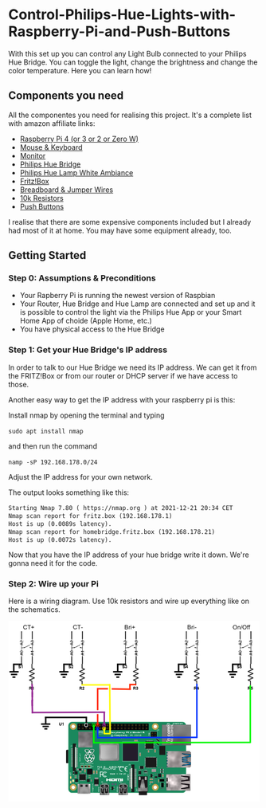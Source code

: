 # Control-Philips-Hue-Lights-with-Raspberry-Pi-and-Push-Buttons

With this set up you can control any Light Bulb connected to your Philips Hue Bridge. 
You can toggle the light, change the brightness and change the color temperature.
Here you can learn how!

## Components you need

All the componentes you need for realising this project. 
It's a complete list with amazon affiliate links:

- [Raspberry Pi 4 (or 3 or 2 or Zero W)](https://amzn.to/3pfbdiW) 
- [Mouse & Keyboard](https://amzn.to/3FhlSj1)
- [Monitor](https://amzn.to/32lkzkk)
- [Philips Hue Bridge](https://amzn.to/3poGctj)
- [Philips Hue Lamp White Ambiance](https://amzn.to/3Fgyy9C)
- [Fritz!Box](https://amzn.to/3q7Ucqk)
- [Breadboard & Jumper Wires](https://amzn.to/3J6E15e)
- [10k Resistors](https://amzn.to/3EnyNPa)
- [Push Buttons](https://amzn.to/3EeDQ4b)

I realise that there are some expensive components included but I already had most of it at home. You may have some equipment already, too.

## Getting Started

### Step 0: Assumptions & Preconditions
- Your Rapberry Pi is running the newest version of Raspbian
- Your Router, Hue Bridge and Hue Lamp are connected and set up and it is possible to control the light via the Philips Hue App or your Smart Home App of choide (Apple Home, etc.)
- You have physical access to the Hue Bridge

### Step 1: Get your Hue Bridge's IP address

In order to talk to our Hue Bridge we need its IP address.
We can get it from the FRITZ!Box or from our router or DHCP server if we have access to those.

Another easy way to get the IP address with your raspberry pi is this:

Install nmap by opening the terminal and typing

`sudo apt install nmap`

and then run the command

`namp -sP 192.168.178.0/24`

Adjust the IP address for your own network. 

The output looks something like this:
```
Starting Nmap 7.80 ( https://nmap.org ) at 2021-12-21 20:34 CET
Nmap scan report for fritz.box (192.168.178.1)
Host is up (0.0089s latency).
Nmap scan report for homebridge.fritz.box (192.168.178.21)
Host is up (0.0072s latency).
```
  
Now that you have the IP address of your hue bridge write it down. We're gonna need it for the code.

### Step 2: Wire up your Pi

Here is a wiring diagram. 
Use 10k resistors and wire up everything like on the schematics. 

![Wiring diagram!](https://github.com/adriankae/Control-Philips-Hue-Lights-with-Raspberry-Pi-and-Push-Buttons/blob/main/wiring_pi.png "Wiring diagram")
